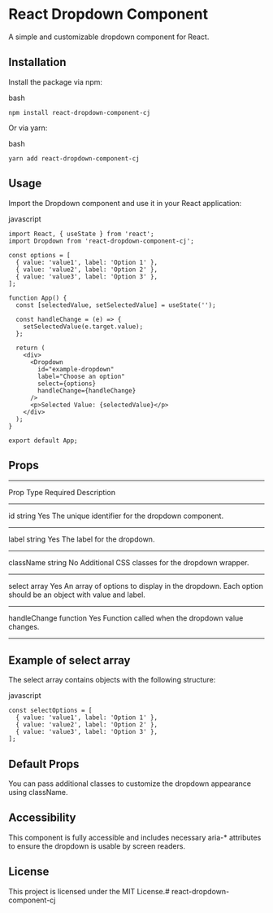 # React Dropdown Component

A simple and customizable dropdown component for React.

## Installation

Install the package via npm:

bash

`npm install react-dropdown-component-cj`

Or via yarn:

bash

`yarn add react-dropdown-component-cj`

## Usage

Import the Dropdown component and use it in your React application:

javascript
```
import React, { useState } from 'react';
import Dropdown from 'react-dropdown-component-cj';

const options = [
  { value: 'value1', label: 'Option 1' },
  { value: 'value2', label: 'Option 2' },
  { value: 'value3', label: 'Option 3' },
];

function App() {
  const [selectedValue, setSelectedValue] = useState('');

  const handleChange = (e) => {
    setSelectedValue(e.target.value);
  };

  return (
    <div>
      <Dropdown
        id="example-dropdown"
        label="Choose an option"
        select={options}
        handleChange={handleChange}
      />
      <p>Selected Value: {selectedValue}</p>
    </div>
  );
}

export default App;
```

## Props

___________________________________________________________________________________________

Prop            Type	    Required	Description
___________________________________________________________________________________________
id              string	    Yes	        The unique identifier for the dropdown component.
___________________________________________________________________________________________

label	        string	    Yes	        The label for the dropdown.
___________________________________________________________________________________________

className	    string	    No	        Additional CSS classes for the dropdown wrapper.
___________________________________________________________________________________________

select	        array	    Yes	        An array of options to display in the dropdown.
                                        Each option should be an object with value and label.
___________________________________________________________________________________________

handleChange	function	Yes	        Function called when the dropdown value changes.
___________________________________________________________________________________________


## Example of select array

The select array contains objects with the following structure:

javascript
```
const selectOptions = [
  { value: 'value1', label: 'Option 1' },
  { value: 'value2', label: 'Option 2' },
  { value: 'value3', label: 'Option 3' },
];
```

## Default Props

You can pass additional classes to customize the dropdown appearance using className.

## Accessibility

This component is fully accessible and includes necessary aria-* attributes to ensure the dropdown is usable by screen readers.

## License

This project is licensed under the MIT License.#   r e a c t - d r o p d o w n - c o m p o n e n t - c j  
 